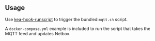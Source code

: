 ## Usage
Use [kea-hook-runscript](`https://github.com/zorun/kea-hook-runscript`) to trigger the bundled `mqtt.sh` script.

A `docker-compose.yml` example is included to run the script that takes the MQTT feed and updates Netbox.
